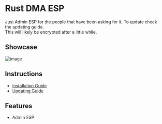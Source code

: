 # Rust DMA ESP
Just Admin ESP for the people that have been asking for it. To update check the updating guide.<br>
This will likely be encrypted after a little while. 

## Showcase
![image](https://github.com/user-attachments/assets/d580e677-df90-49ed-8680-97788ba4a955)


## Instructions
* [Installation Guide](./Instructions.md)
* [Updating Guide](./Updating.md)

## Features
* Admin ESP
